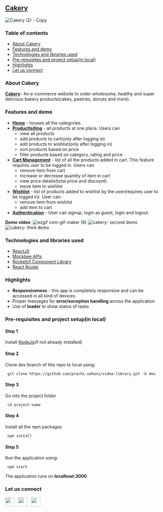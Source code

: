 ## [Cakery](https://the-cakery-react.vercel.app/)
![Cakery (2) - Copy](https://user-images.githubusercontent.com/64582473/162213230-1ccb0ba1-828d-4c83-b2ed-353a07471fd9.png)

### Table of contents ###
- [About Cakery](#about)
- [Features and demo](#features)
- [Technologies and libraries used](#tech)
- [Pre-requisites and project setup(in local)](#setup)
- [Highlights](#highlights)
- [Let us connect](#connect)


<a name="about"></a>
### About Cakery ###
**[Cakery](https://the-cakery-react.vercel.app/)**- An e-commerce website to order wholesome, healthy and super delicious bakery products(cakes, pastries, donuts and more).

<a name="features"></a>
### Features and demo ###
- **[Home](https://the-cakery-react.vercel.app/)** - houses all the categories. 
- **[Productlsiting](https://the-cakery-react.vercel.app/products)** - all products at one place. Users can
  - view all products      
  - add products to cart(only after logging in)
  - add products to wishlist(only after logging in)
  - sort products based on price
  - filter products based on category, rating and price
- **[Cart Management](https://the-cakery-react.vercel.app/cart)** - list of all the products added in cart. This feature requires user to be logged in. Users can
   - remove item from cart
   - increase or decrease quantity of item in cart
   - view price details(total price and discount)
   - move item to wishlist
 - **[Wishlist](https://the-cakery-react.vercel.app/wishlist)** - list of products added to wishlist by the user(requires user to be logged in). User can:
   -  remove item from wishlist
   -  add item to cart
 - **[Authentication](https://the-cakery-react.vercel.app/login)** - User can signup, login as guest, login and logout.

**Demo video**:
![ezgif com-gif-maker (6)](https://user-images.githubusercontent.com/64582473/162243167-4aa66491-9dcd-4937-b949-2e6ff6926341.gif)
![cakery- second demo](https://user-images.githubusercontent.com/64582473/162242521-20d07e08-39c2-49e9-8839-ace308a68a0d.gif)
![cakery- third demo](https://user-images.githubusercontent.com/64582473/162242567-1a21b9fa-f7e5-45e1-96d6-fc5f4312dd17.gif)

<a name="tech"></a>
### Technologies and libraries used ###
- [ReactJS](https://reactjs.org/docs/getting-started.html)
- [Mockbee APIs](https://mockbee.netlify.app/)
- [RocketUI Component Library](https://rocket-ui.vercel.app/)
- [React Router](https://reactrouter.com/docs/en/v6/getting-started/overview)

<a name="highlights"></a>
### Highlights ###
- **Responsiveness** - this app is completely responsive and can be accessed in all kind of devices.
-  Proper messages for **error/exception handling** across the application
-  Use of **loader** to show status of tasks

<a name="setup"></a>
### Pre-requisites and project setup(in local) ###
#### Step 1 ####
Install [NodeJs](https://nodejs.org/en/)(if not already installed)

#### Step 2 ####
Clone dev branch of this repo to local using:
   
     git clone https://github.com/prachi-sahani/video-library.git -b dev
     
#### Step 3 ####
Go into the project folder
   
     cd project-name 
     
#### Step 4 ####
Install all the npm packages

     npm install 
     
#### Step 5 ####
Run the application using:
   
     npm start 
     
The application runs on **localhost:3000**


<a name="connect"></a>
### Let us connect ###
[<img src="https://user-images.githubusercontent.com/64582473/162154693-eaf76505-59e8-4b6d-8e03-5cac4cd29d5d.png" width="30" height="30">](https://www.linkedin.com/in/prachi-sahani/) &nbsp;
[<img src="https://user-images.githubusercontent.com/64582473/162155893-3e273e1a-4a29-47e2-8e39-06b45ab6f6eb.png" width="30" height="30">](https://twitter.com/prachi_sahani07) &nbsp;
[<img src="https://user-images.githubusercontent.com/64582473/162157812-3e1d6b9b-7729-4137-99cb-8337d6396472.png" width="30" height="30">](https://github.com/prachi-sahani)


